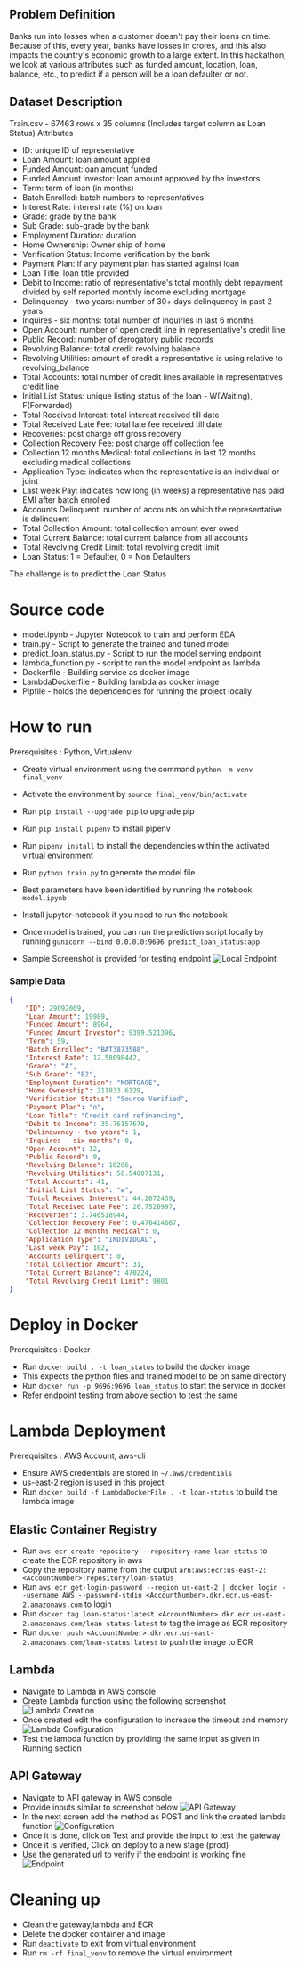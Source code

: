 
## Problem Definition
Banks run into losses when a customer doesn't pay their loans on time. Because of this, every year, banks have losses in crores, and this also impacts the country's economic growth to a large extent. In this hackathon, we look at various attributes such as funded amount, location, loan, balance, etc., to predict if a person will be a loan defaulter or not. 


## Dataset Description

Train.csv - 67463 rows x 35 columns (Includes target column as Loan Status)
Attributes
- ID: unique ID of representative
- Loan Amount: loan amount applied
- Funded Amount:loan amount funded
- Funded Amount Investor: loan amount approved by the investors
- Term: term of loan (in months)
- Batch Enrolled: batch numbers to representatives
- Interest Rate: interest rate (%) on loan
- Grade: grade by the bank
- Sub Grade: sub-grade by the bank
- Employment Duration: duration
- Home Ownership: Owner ship of home
- Verification Status: Income verification by the bank
- Payment Plan: if any payment plan has started against loan
- Loan Title: loan title provided
- Debit to Income: ratio of representative's total monthly debt repayment divided by self reported monthly income excluding mortgage
- Delinquency - two years: number of 30+ days delinquency in past 2 years
- Inquires - six months: total number of inquiries in last 6 months
- Open Account: number of open credit line in representative's credit line
- Public Record: number of derogatory public records
- Revolving Balance: total credit revolving balance
- Revolving Utilities: amount of credit a representative is using relative to revolving_balance
- Total Accounts: total number of credit lines available in representatives credit line
- Initial List Status: unique listing status of the loan - W(Waiting), F(Forwarded)
- Total Received Interest: total interest received till date
- Total Received Late Fee: total late fee received till date
- Recoveries: post charge off gross recovery
- Collection Recovery Fee: post charge off collection fee
- Collection 12 months Medical: total collections in last 12 months excluding medical collections
- Application Type: indicates when the representative is an individual or joint
- Last week Pay: indicates how long (in weeks) a representative has paid EMI after batch enrolled
- Accounts Delinquent: number of accounts on which the representative is delinquent
- Total Collection Amount: total collection amount ever owed
- Total Current Balance: total current balance from all accounts
- Total Revolving Credit Limit: total revolving credit limit
- Loan Status: 1 = Defaulter, 0 = Non Defaulters

The challenge is to predict the Loan Status 

# Source code
* model.ipynb - Jupyter Notebook to train and perform EDA
* train.py - Script to generate the trained and tuned model
* predict_loan_status.py - Script to run the model serving endpoint
* lambda_function.py - script to run the model endpoint as lambda
* Dockerfile - Building service as docker image
* LambdaDockerfile - Building lambda as docker image
* Pipfile - holds the dependencies for running the project locally

# How to run
Prerequisites : Python, Virtualenv
* Create virtual environment using the command ```python -m venv final_venv```
* Activate the environment by ```source final_venv/bin/activate```
* Run ```pip install --upgrade pip``` to upgrade pip
* Run ```pip install pipenv``` to install pipenv
* Run ```pipenv install``` to install the dependencies within the activated virtual environment
* Run ```python train.py``` to generate the model file
* Best parameters have been identified by running the notebook ```model.ipynb```
* Install jupyter-notebook if you need to run the notebook
* Once model is trained, you can run the prediction script locally by running 
```gunicorn --bind 0.0.0.0:9696 predict_loan_status:app```

* Sample Screenshot is provided for testing endpoint
![Local Endpoint](https://github.com/rparthas/data/blob/master/zoomcamp/finalterm/images/local_endpoint.png)

### Sample Data
```json
{
    "ID": 29092009,
    "Loan Amount": 19989,
    "Funded Amount": 8964,
    "Funded Amount Investor": 9399.521396,
    "Term": 59,
    "Batch Enrolled": "BAT3873588",
    "Interest Rate": 12.58098442,
    "Grade": "A",
    "Sub Grade": "B2",
    "Employment Duration": "MORTGAGE",
    "Home Ownership": 211833.6129,
    "Verification Status": "Source Verified",
    "Payment Plan": "n",
    "Loan Title": "Credit card refinancing",
    "Debit to Income": 35.76157679,
    "Delinquency - two years": 1,
    "Inquires - six months": 0,
    "Open Account": 12,
    "Public Record": 0,
    "Revolving Balance": 10286,
    "Revolving Utilities": 58.54007131,
    "Total Accounts": 41,
    "Initial List Status": "w",
    "Total Received Interest": 44.2672439,
    "Total Received Late Fee": 26.7526997,
    "Recoveries": 3.746518944,
    "Collection Recovery Fee": 0.476414667,
    "Collection 12 months Medical": 0,
    "Application Type": "INDIVIDUAL",
    "Last week Pay": 102,
    "Accounts Delinquent": 0,
    "Total Collection Amount": 31,
    "Total Current Balance": 470224,
    "Total Revolving Credit Limit": 9801
}
```

# Deploy in Docker
Prerequisites : Docker
* Run ```docker build . -t loan_status``` to build the docker image
* This expects the python files and trained model to be on same directory
* Run ```docker run -p 9696:9696 loan_status``` to start the service in docker
* Refer endpoint testing from above section to test the same

# Lambda Deployment
Prerequisites : AWS Account, aws-cli
* Ensure AWS credentials are stored in ```~/.aws/credentials```
* us-east-2 region is used in this project
* Run ```docker build -f LambdaDockerFile . -t loan-status``` to build the lambda image

## Elastic Container Registry
* Run ```aws ecr create-repository --repository-name loan-status``` to create the ECR repository in aws
* Copy the repository name from the output ```arn:aws:ecr:us-east-2:<AccountNumber>:repository/loan-status```
* Run ```aws ecr get-login-password --region us-east-2 | docker login --username AWS --password-stdin <AccountNumber>.dkr.ecr.us-east-2.amazonaws.com``` to login
* Run ```docker tag loan-status:latest <AccountNumber>.dkr.ecr.us-east-2.amazonaws.com/loan-status:latest``` to tag the image as ECR repository
* Run ```docker push <AccountNumber>.dkr.ecr.us-east-2.amazonaws.com/loan-status:latest``` to push the image to ECR

## Lambda
* Navigate to Lambda in AWS console
* Create Lambda function using the following screenshot
![Lambda Creation](https://github.com/rparthas/data/blob/master/zoomcamp/midterm/images/2.png)
* Once created edit the configuration to increase the timeout and memory
![Lambda Configuration](https://github.com/rparthas/data/blob/master/zoomcamp/midterm/images/3.png)
* Test the lambda function by providing the same input as given in Running section

## API Gateway
* Navigate to API gateway in AWS console
* Provide inputs similar to screenshot below
![API Gateway](https://github.com/rparthas/data/blob/master/zoomcamp/midterm/images/4.png)
* In the next screen add the method as POST and link the created lambda function
![Configuration](https://github.com/rparthas/data/blob/master/zoomcamp/midterm/images/5.png)
* Once it is done, click on Test and provide the input to test the gateway
* Once it is verified, Click on deploy to a new stage (prod)
* Use the generated url to verify if the endpoint is working fine
![Endpoint](https://github.com/rparthas/data/blob/master/zoomcamp/midterm/images/6.png)

# Cleaning up
* Clean the gateway,lambda and ECR
* Delete the docker container and image
* Run ```deactivate``` to exit from virtual environment
* Run ```rm -rf final_venv``` to remove the virtual environment